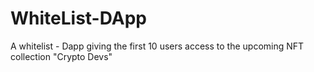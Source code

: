 # WhiteList-DApp
A whitelist - Dapp giving the first 10 users access to the upcoming NFT collection "Crypto Devs"
